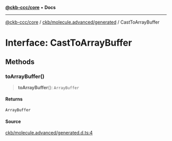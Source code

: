 [**@ckb-ccc/core**](README.md) • **Docs**

***

[@ckb-ccc/core](README.md) / [ckb/molecule.advanced/generated](ckb.molecule.advanced.generated.md) / CastToArrayBuffer

# Interface: CastToArrayBuffer

## Methods

### toArrayBuffer()

> **toArrayBuffer**(): `ArrayBuffer`

#### Returns

`ArrayBuffer`

#### Source

[ckb/molecule.advanced/generated.d.ts:4](https://github.com/SpectreMercury/ccc/blob/1b34760fdeb60ebebc0a7e641c12ef11dff1e7d0/packages/core/src/ckb/molecule.advanced/generated.d.ts#L4)
